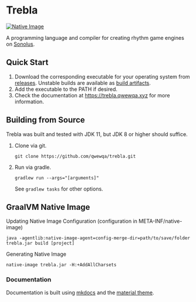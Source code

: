 # Trebla
[![Native Image](https://github.com/qwewqa/trebla/workflows/Native%20Image/badge.svg?event=push)](https://github.com/qwewqa/trebla/actions?query=workflow%3A%22Native+Image%22)

A programming language and compiler for creating rhythm game engines on [Sonolus](https://sonolus.com).

## Quick Start
1. Download the corresponding executable for your operating system from [releases](https://github.com/qwewqa/trebla/releases).
Unstable builds are available as [build artifacts](https://github.com/qwewqa/trebla/actions?query=workflow%3A%22Native+Image%22).
2. Add the executable to the PATH if desired.
3. Check the documentation at https://trebla.qwewqa.xyz for more information.

## Building from Source
Trebla was built and tested with JDK 11, but JDK 8 or higher should suffice.

1. Clone via git.
    ```
    git clone https://github.com/qwewqa/trebla.git
    ```
2. Run via gradle.
    ```
    gradlew run --args="[arguments]"
    ```
    See `gradlew tasks` for other options.
    
## GraalVM Native Image
Updating Native Image Configuration (configuration in META-INF/native-image)
```
java -agentlib:native-image-agent=config-merge-dir=path/to/save/folder trebla.jar build [project]
```
Generating Native Image
```
native-image trebla.jar -H:+AddAllCharsets
```
    
### Documentation
Documentation is built using [mkdocs](https://www.mkdocs.org/)
and the [material theme](https://squidfunk.github.io/mkdocs-material/).

